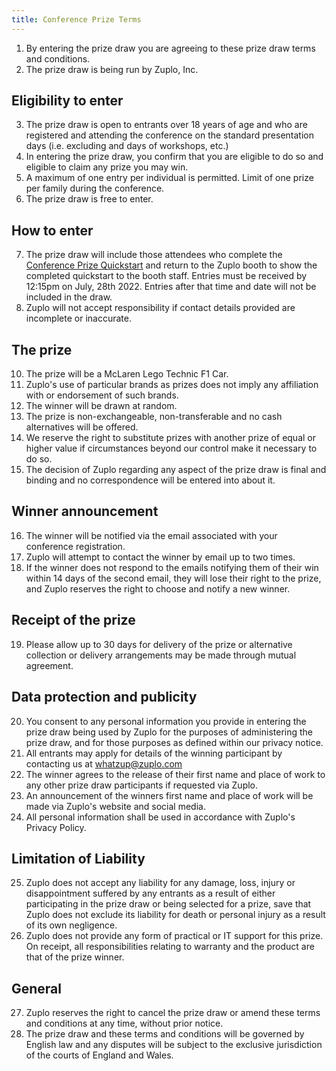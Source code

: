 ```yaml
---
title: Conference Prize Terms
---
```


1. By entering the prize draw you are agreeing to these prize draw terms and conditions.
2. The prize draw is being run by Zuplo, Inc.

## Eligibility to enter

3. The prize draw is open to entrants over 18 years of age and who are registered and attending the conference on the standard presentation days (i.e. excluding and days of workshops, etc.)
4. In entering the prize draw, you confirm that you are eligible to do so and eligible to claim any prize you may win.
5. A maximum of one entry per individual is permitted. Limit of one prize per family during the conference.
6. The prize draw is free to enter.

## How to enter

7. The prize draw will include those attendees who complete the [Conference Prize Quickstart](drone-prize.md) and return to the Zuplo booth to show the completed quickstart to the booth staff. Entries must be received by 12:15pm on July, 28th 2022. Entries after that time and date will not be included in the draw.
8. Zuplo will not accept responsibility if contact details provided are incomplete or inaccurate.

## The prize

10. The prize will be a McLaren Lego Technic F1 Car.
11. Zuplo's use of particular brands as prizes does not imply any affiliation with or endorsement of such brands.
12. The winner will be drawn at random.
13. The prize is non-exchangeable, non-transferable and no cash alternatives will be offered.
14. We reserve the right to substitute prizes with another prize of equal or higher value if circumstances beyond our control make it necessary to do so.
15. The decision of Zuplo regarding any aspect of the prize draw is final and binding and no correspondence will be entered into about it.

## Winner announcement

16. The winner will be notified via the email associated with your conference registration.
17. Zuplo will attempt to contact the winner by email up to two times.
18. If the winner does not respond to the emails notifying them of their win within 14 days of the second email, they will lose their right to the prize, and Zuplo reserves the right to choose and notify a new winner.

## Receipt of the prize

19. Please allow up to 30 days for delivery of the prize or alternative collection or delivery arrangements may be made through mutual agreement.

## Data protection and publicity

20. You consent to any personal information you provide in entering the prize draw being used by Zuplo for the purposes of administering the prize draw, and for those purposes as defined within our privacy notice.
21. All entrants may apply for details of the winning participant by contacting us at whatzup@zuplo.com
22. The winner agrees to the release of their first name and place of work to any other prize draw participants if requested via Zuplo.
23. An announcement of the winners first name and place of work will be made via Zuplo's website and social media.
24. All personal information shall be used in accordance with Zuplo's Privacy Policy.

## Limitation of Liability

25. Zuplo does not accept any liability for any damage, loss, injury or disappointment suffered by any entrants as a result of either participating in the prize draw or being selected for a prize, save that Zuplo does not exclude its liability for death or personal injury as a result of its own negligence.
26. Zuplo does not provide any form of practical or IT support for this prize. On receipt, all responsibilities relating to warranty and the product are that of the prize winner.

## General

27. Zuplo reserves the right to cancel the prize draw or amend these terms and conditions at any time, without prior notice.
28. The prize draw and these terms and conditions will be governed by English law and any disputes will be subject to the exclusive jurisdiction of the courts of England and Wales.
